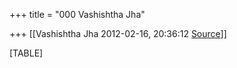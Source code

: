 +++
title = "000 Vashishtha Jha"

+++
[[Vashishtha Jha	2012-02-16, 20:36:12 [Source](https://groups.google.com/g/bvparishat/c/m1SqU1QGjO8)]]



[TABLE]

